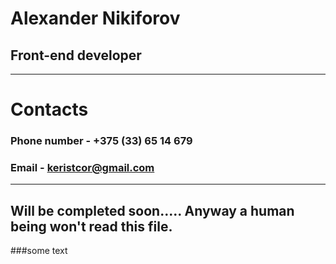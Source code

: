 # Alexander Nikiforov
## Front-end developer
---
# Contacts

### Phone number - +375 (33) 65 14 679

### Email - keristcor@gmail.com
---
## Will be completed soon..... Anyway a human being won't read this file.

###some text

